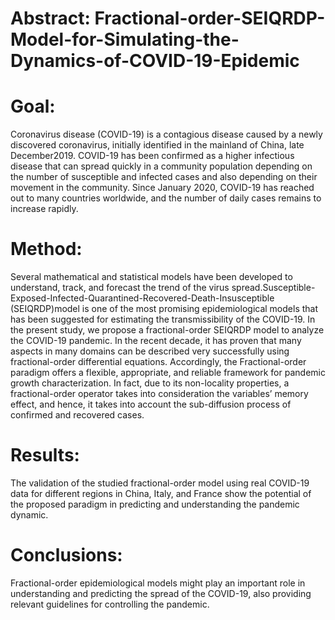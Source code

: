 # Abstract: Fractional-order-SEIQRDP-Model-for-Simulating-the-Dynamics-of-COVID-19-Epidemic

# Goal: 
Coronavirus disease (COVID-19)  is  a  contagious   disease   caused   by   a   newly   discovered   coronavirus, initially   identified   in   the   mainland   of  China,   late   December2019.   COVID-19   has   been   confirmed   as   a   higher   infectious disease   that   can   spread   quickly   in   a   community   population depending on  the  number  of  susceptible  and  infected  cases  and also   depending   on   their   movement   in   the   community.   Since January  2020,  COVID-19  has  reached  out  to  many  countries worldwide,  and  the  number  of  daily  cases  remains  to  increase rapidly. 

# Method:
Several mathematical and statistical models have been developed to understand,  track,  and  forecast  the  trend of   the   virus   spread.Susceptible-Exposed-Infected-Quarantined-Recovered-Death-Insusceptible (SEIQRDP)model  is  one  of  the most  promising  epidemiological  models  that  has  been  suggested for estimating the transmissibility of the COVID-19. In the present study, we propose a fractional-order SEIQRDP model to analyze the COVID-19 pandemic. In the recent decade, it has proven that many aspects in many domains can be described very successfully using fractional-order differential equations.  Accordingly, the Fractional-order paradigm offers a flexible, appropriate,  and reliable framework for pandemic growth characterization. In fact, due to its non-locality properties, a fractional-order operator takes into consideration the variables’ memory effect, and hence,  it takes  into  account  the  sub-diffusion  process  of  confirmed  and recovered cases.

# Results:
The validation of the studied fractional-order model using real COVID-19  data  for  different  regions  in China,  Italy,  and  France  show  the  potential  of  the  proposed paradigm in predicting and understanding the pandemic dynamic.

# Conclusions:
Fractional-order epidemiological models might play an important role in understanding and predicting the spread of the COVID-19, also providing relevant guidelines for controlling the pandemic.
